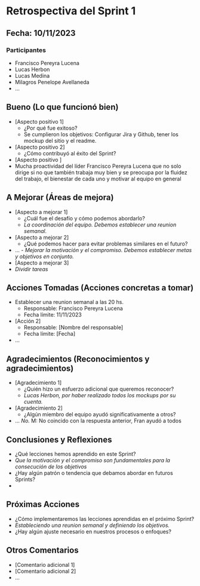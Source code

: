 # Retrospectiva del Sprint 1

## Fecha: 10/11/2023

### Participantes

- Francisco Pereyra Lucena
- Lucas Herbon
- Lucas Medina
- Milagros Penelope Avellaneda
- ...

## Bueno (Lo que funcionó bien)

- [Aspecto positivo 1]
  - ¿Por qué fue exitoso?
  - Se cumplieron los objetivos: Configurar Jira y Github, tener los mockup del sitio y el readme.
- [Aspecto positivo 2]
  - ¿Cómo contribuyó al éxito del Sprint?
- [Aspecto positivo ]
- Mucha proactividad del líder Francisco Pereyra Lucena que no solo dirige si no que también trabaja muy bien y se preocupa por la fluidez del trabajo, el bienestar de cada uno y motivar al equipo en general

## A Mejorar (Áreas de mejora)

- [Aspecto a mejorar 1]
  - ¿Cuál fue el desafío y cómo podemos abordarlo?
  - _La coordinación del equipo. Debemos establecer una reunion semanal._
- [Aspecto a mejorar 2]
  - ¿Qué podemos hacer para evitar problemas similares en el futuro?
- ... - _Mejorar la motivación y el compromiso. Debemos establecer metas y objetivos en conjunto._
- [Aspecto a mejorar 3]
- _Dividir tareas_

## Acciones Tomadas (Acciones concretas a tomar)

- Establecer una reunion semanal a las 20 hs.
  - Responsable: Francisco Pereyra Lucena
  - Fecha límite: 11/11/2023
- [Acción 2]
  - Responsable: [Nombre del responsable]
  - Fecha límite: [Fecha]
- ...

## Agradecimientos (Reconocimientos y agradecimientos)

- [Agradecimiento 1]
  - ¿Quién hizo un esfuerzo adicional que queremos reconocer?
  - _Lucas Herbon, por haber realizado todos los mockups por su cuenta._
- [Agradecimiento 2]
  - ¿Algún miembro del equipo ayudó significativamente a otros?
- ... _No._ M: No coincido con la respuesta anterior, Fran ayudó a todos
  
## Conclusiones y Reflexiones

- ¿Qué lecciones hemos aprendido en este Sprint?
- _Que la motivación y el compromiso son fundamentales para la consecución de los objetivos_
- ¿Hay algún patrón o tendencia que debamos abordar en futuros Sprints?
-

## Próximas Acciones

- ¿Cómo implementaremos las lecciones aprendidas en el próximo Sprint?
- _Estableciendo una reunion semanal y definiendo los objetivos._
- ¿Hay algún ajuste necesario en nuestros procesos o enfoques?

## Otros Comentarios

- [Comentario adicional 1]
- [Comentario adicional 2]
- ...
